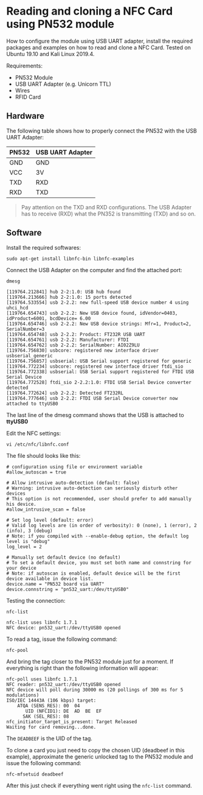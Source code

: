 # Reading and cloning a NFC Card using PN532 module

How to configure the module using USB UART adapter, install the required packages and examples on how to read and clone a NFC Card. Tested on Ubuntu 19.10 and Kali Linux 2019.4.

Requirements:

 - PN532 Module
 - USB UART Adapter (e.g. Unicorn TTL)
 - Wires
 - RFID Card

## Hardware

The following table shows how to properly connect the PN532 with the USB UART Adapter:

| PN532| USB UART Adapter  |
|------|-------------------|
| GND 	   | 		GND		 |
| VCC 	   | 		3V		 |
| TXD 	   | 		RXD		 |
| RXD 	   | 		TXD		 |

> Pay attention on the TXD and RXD configurations. The USB Adapter has to receive (RXD) what the PN352 is transmitting (TXD) and so on.

## Software

Install the required softwares:

    sudo apt-get install libnfc-bin libnfc-examples


Connect the USB Adapter on the computer and find the attached port:

    dmesg

    [119764.212841] hub 2-2:1.0: USB hub found
    [119764.213666] hub 2-2:1.0: 15 ports detected
    [119764.533554] usb 2-2.2: new full-speed USB device number 4 using uhci_hcd
    [119764.654743] usb 2-2.2: New USB device found, idVendor=0403, idProduct=6001, bcdDevice= 6.00
    [119764.654746] usb 2-2.2: New USB device strings: Mfr=1, Product=2, SerialNumber=3
    [119764.654748] usb 2-2.2: Product: FT232R USB UART
    [119764.654761] usb 2-2.2: Manufacturer: FTDI
    [119764.654762] usb 2-2.2: SerialNumber: AI02Z9LU
    [119764.756830] usbcore: registered new interface driver usbserial_generic
    [119764.756857] usbserial: USB Serial support registered for generic
    [119764.772234] usbcore: registered new interface driver ftdi_sio
    [119764.772338] usbserial: USB Serial support registered for FTDI USB Serial Device
    [119764.772528] ftdi_sio 2-2.2:1.0: FTDI USB Serial Device converter detected
    [119764.772624] usb 2-2.2: Detected FT232RL
    [119764.777646] usb 2-2.2: FTDI USB Serial Device converter now attached to ttyUSB0

The last line of the dmesg command shows that the USB is attached to **ttyUSB0**

Edit the NFC settings:

    vi /etc/nfc/libnfc.conf

The file should looks like this:

    # configuration using file or environment variable
    #allow_autoscan = true
    
    # Allow intrusive auto-detection (default: false)
    # Warning: intrusive auto-detection can seriously disturb other devices
    # This option is not recommended, user should prefer to add manually his device.
    #allow_intrusive_scan = false
    
    # Set log level (default: error)
    # Valid log levels are (in order of verbosity): 0 (none), 1 (error), 2 (info), 3 (debug)
    # Note: if you compiled with --enable-debug option, the default log level is "debug"
    log_level = 2
    
    # Manually set default device (no default)
    # To set a default device, you must set both name and connstring for your device
    # Note: if autoscan is enabled, default device will be the first device available in device list.
    device.name = "PN532 board via UART"
    device.connstring = "pn532_uart:/dev/ttyUSB0"

Testing the connection:

    nfc-list
     
    nfc-list uses libnfc 1.7.1
    NFC device: pn532_uart:/dev/ttyUSB0 opened

To read a tag, issue the following command:

    nfc-pool

And bring the tag closer to the PN532 module just for a moment. If everything is right than the following information will appear:

    nfc-poll uses libnfc 1.7.1
    NFC reader: pn532_uart:/dev/ttyUSB0 opened
    NFC device will poll during 30000 ms (20 pollings of 300 ms for 5 modulations)
    ISO/IEC 14443A (106 kbps) target:
        ATQA (SENS_RES): 00  04  
           UID (NFCID1): DE  AD  BE  EF  
          SAK (SEL_RES): 08  
    nfc_initiator_target_is_present: Target Released
    Waiting for card removing...done.

The `DEADBEEF` is the UID of the tag.

To clone a card you just need to copy the chosen UID (deadbeef  in this example), approximate the generic unlocked tag to the PN532 module and issue the following command:

    nfc-mfsetuid deadbeef

After this just check if everything went right using the `nfc-list` command.
